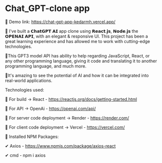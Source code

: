 # Chat_GPT-clone app

🔶 Demo link: https://chat-gpt-app-kedarmh.vercel.app/


💠 I've built a 𝗖𝗵𝗮𝘁𝗚𝗣𝗧 𝗔𝗜 app clone using 𝗥𝗲𝗮𝗰𝘁.𝗷𝘀, 𝗡𝗼𝗱𝗲.𝗷𝘀 the 𝗢𝗣𝗘𝗡𝗔𝗜 𝗔𝗣𝗜, with an elegant & responsive UI. This project has been a great learning experience and has allowed me to work with cutting-edge technologies.

💠This GPT3 model API has ability to help regarding JavaScript, React, or any other programming language, giving it code and translating it to another programming language, and much more.

💠It's amazing to see the potential of AI and how it can be integrated into real-world applications.


Technologies used: 

🌈 For build ->  React - https://reactjs.org/docs/getting-started.html

🌈 For API -> OpenAi - https://openai.com/api/

🌈 For server code deployment -> Render - https://render.com/

🌈 For client code deployment -> Vercel - https://vercel.com/


🔴 Installed NPM Packages:

✔  Axios - https://www.npmjs.com/package/axios-react

✔  cmd - npm i axios
